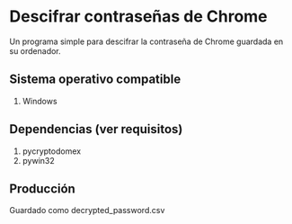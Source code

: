 # Descifrar contraseñas de Chrome
Un programa simple para descifrar la contraseña de Chrome guardada en su ordenador. <br>

## Sistema operativo compatible
1. Windows

## Dependencias (ver requisitos)

1. pycryptodomex
2. pywin32

## Producción
Guardado como decrypted_password.csv
